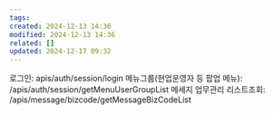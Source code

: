 ```yaml
---
tags: 
created: 2024-12-13 14:36
modified: 2024-12-13 14:36
related: []
updated: 2024-12-17 09:32
---
```

로그인: apis/auth/session/login
메뉴그룹(현업운영자 등 팝업 메뉴): /apis/auth/session/getMenuUserGroupList
메세지 업무관리 리스트조회: /apis/message/bizcode/getMessageBizCodeList
